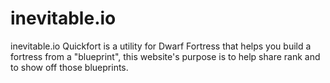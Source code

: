 inevitable.io
=============

inevitable.io
Quickfort is a utility for Dwarf Fortress that helps you build a fortress from a "blueprint", this website's purpose is to help share rank and to show off those blueprints.
